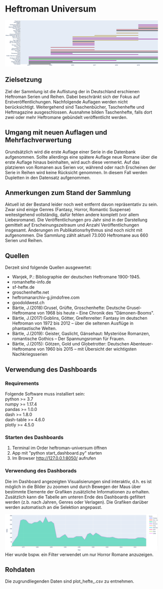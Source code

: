 # Heftroman Universum
![Series over Time](gantt.png)
## Zielsetzung
Ziel der Sammlung ist die Auflistung der in Deutschland erschienen Heftroman Serien und Reihen.
Dabei beschränkt sich der Fokus auf Erstveröffentlichungen. Nachfolgende Auflagen werden nicht
berücksichtigt. Weitergehend sind Taschenbücher, Taschenhefte und Heftmagazine ausgeschlossen. Ausnahme bilden Taschenhefte, falls dort zwei oder mehr Heftromane gebündelt veröffentlicht werden.

## Umgang mit neuen Auflagen und Mehrfachverwertung
Grundsätzlich wird die erste Auflage einer Serie in die Datenbank aufgenommen. Sollte allerdings eine spätere Auflage neue Romane über die erste Auflage hinaus beinhalten, wird auch
diese vermerkt. Auf das platzieren von Romanen aus Serien vor, während oder nach Erscheinen der Serie in Reihen wird keine Rücksicht genommen. In diesem Fall werden Dupletten in den Datensatz aufgenommen.

## Anmerkungen zum Stand der Sammlung

Aktuell ist der Bestand leider noch weit entfernt davon repräsentativ zu sein. Zwar sind einige Genres (Fantasy, Horror, Romantic Suspense) weitestgehend vollständig, dafür fehlen andere komplett (vor allem Liebesromane).
Die Veröffentlichungen pro Jahr sind in der Darstellung gemittelt auf Erscheinungszeitraum und Anzahl Veröffentlichungen insgesamt. Änderungen im Publikationsrhythmus sind noch nicht mit aufgenommen.
Die Sammlung zählt aktuell 73.000 Heftromane aus 660 Serien und Reihen.

## Quellen
Derzeit sind folgende Quellen ausgewertet:
* Wanjek, P.: Bibliographie der deutschen Heftromane 1900-1945.
* romanhefte-info.de
* sf-hefte.de
* groschenhefte.net
* heftromanarchiv-g.jimdofree.com
* goodoldwest.ch
* Bärtle, J.(2018):Grusel, Grüfte, Groschenhefte: Deutsche Grusel-Heftromane von 1968 bis heute – Eine Chronik des "Dämonen-Booms".
* Bärtle, J.(2017):Goblins, Götter, Greifenreiter: Fantasy im deutschen Heftroman von 1972 bis 2012 – über die seltenen Ausflüge in phantastische Welten.
* Bärtle, J.(2019): Geister, Gaslicht, Gänsehaut: Mysteriöse Romanzen, romantische Gothics – Der Spannungsroman für Frauen.
* Bärtle, J.(2015): Götzen, Gold und Globetrotter: Deutschen Abenteuer-Heftromane von 1960 bis 2015 – mit Übersicht der wichtigsten Nachkriegsserien
## Verwendung des Dashboards
### Requirements
Folgende Software muss installiert sein: <br>
python >= 3.7 <br>
numpy >= 1.17.4 <br>
pandas >= 1.0.0 <br>
dash >= 1.8.0 <br>
dash-table >= 4.6.0 <br>
plotly >= 4.5.0 <br>
### Starten des Dashboards
1. Terminal im Order heftroman-universum öffnen
2. App mit "python start_dashboard.py" starten
3. Im Browser http://127.0.0.1:8050/ aufrufen
### Verwendung des Dashborads
Die im Dashboard angezeigten Visualisierungen sind interaktiv, d.h. es ist
möglich in die Bilder zu zoomen und durch Bewegen der Maus über bestimmte Elemente
der Grafiken zusätzliche Informationen zu erhalten. Zusätzlich kann die
Tabelle am unteren Ende des Dashboards gefiltert werden (z.b. nach Jahren, Genres oder Verlagen).
Die Grafiken darüber werden automatisch an die Selektion angepasst.

![Horror Output](horror.png)
Hier wurde bspw. ein Filter verwendet um nur Horror Romane anzuzeigen.
## Rohdaten
Die zugrundliegenden Daten sind plot_hefte_.csv zu entnehmen.

